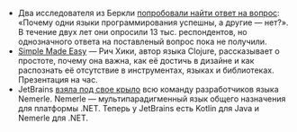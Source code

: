 * Два исследователя из Беркли [попробовали найти ответ на вопрос](http://www.infoq.com/news/2012/06/Why-Languages-Succeed-Fail): «Почему одни языки программирования успешны, а другие — нет?». В течение двух лет они опросили 13 тыс. респондентов, но однозначного ответа на поставленый вопрос пока не получили.
* [Simple Made Easy](http://www.infoq.com/presentations/Simple-Made-Easy-QCon-London-2012) — Рич Хики, автор языка Clojure, рассказывает о простоте, почему она важна, как её достичь в дизайне и как распознать её отсутствие в инструментах, языках и библиотеках. Презентация на час.
* JetBrains [взяла под свое крыло](http://blogs.jetbrains.com/dotnet/2012/06/jetbrains-and-nemerle/) всю команду разработчиков языка Nemerle. Nemerle — мультипарадигменный язык общего назначения для платформы .NET. Теперь у JetBrains есть Kotlin для Java и Nemerle для .NET.